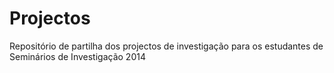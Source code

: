 Projectos
=========

Repositório de partilha dos projectos de investigação para os estudantes de Seminários de Investigação 2014
